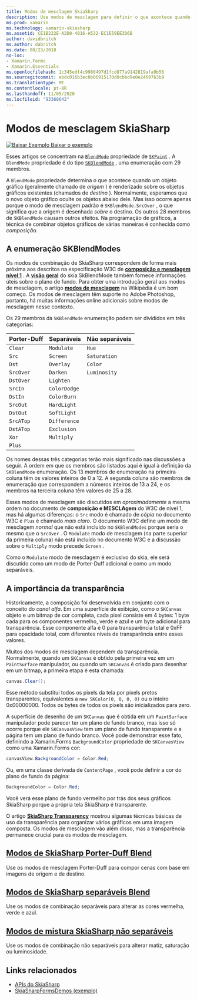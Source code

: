 ```yaml
---
title: Modos de mesclagem SkiaSharp
description: Use modos de mesclagem para definir o que acontece quando objetos gráficos são empilhados uns aos outros.
ms.prod: xamarin
ms.technology: xamarin-skiasharp
ms.assetid: CE1B222E-A2D0-4016-A532-EC1E59EE3D6B
author: davidbritch
ms.author: dabritch
ms.date: 08/23/2018
no-loc:
- Xamarin.Forms
- Xamarin.Essentials
ms.openlocfilehash: 1c345edf4c9980497d1fcd877a9142819afa9b56
ms.sourcegitcommit: ebdc016b3ec0b06915170d0cbbd9e0e2469763b9
ms.translationtype: MT
ms.contentlocale: pt-BR
ms.lasthandoff: 11/05/2020
ms.locfileid: "93368642"
---
```

# <a name="skiasharp-blend-modes"></a>Modos de mesclagem SkiaSharp

[![Baixar Exemplo](~/media/shared/download.png) Baixar o exemplo](/samples/xamarin/xamarin-forms-samples/skiasharpforms-demos)

Esses artigos se concentram na [`BlendMode`](xref:SkiaSharp.SKPaint.BlendMode) propriedade de [`SKPaint`](xref:SkiaSharp.SKPaint) . A `BlendMode` propriedade é do tipo [`SKBlendMode`](xref:SkiaSharp.SKBlendMode) , uma enumeração com 29 membros.

A `BlendMode` propriedade determina o que acontece quando um objeto gráfico (geralmente chamado de _origem_ ) é renderizado sobre os objetos gráficos existentes (chamados de _destino_ ). Normalmente, esperamos que o novo objeto gráfico oculte os objetos abaixo dele. Mas isso ocorre apenas porque o modo de mesclagem padrão é `SKBlendMode.SrcOver` , o que significa que a origem é desenhada _sobre_ o destino. Os outros 28 membros de `SKBlendMode` causam outros efeitos. Na programação de gráficos, a técnica de combinar objetos gráficos de várias maneiras é conhecida como _composição_.

## <a name="the-skblendmodes-enumeration"></a>A enumeração SKBlendModes

Os modos de combinação de SkiaSharp correspondem de forma mais próxima aos descritos na especificação W3C de [**composição e mesclagem nível 1**](https://www.w3.org/TR/compositing-1/) . A [**visão geral**](https://skia.org/user/api/SkBlendMode_Overview) do skia SkBlendMode também fornece informações úteis sobre o plano de fundo. Para obter uma introdução geral aos modos de mesclagem, o artigo [**modos de mesclagem**](https://en.wikipedia.org/wiki/Blend_modes) na Wikipédia é um bom começo. Os modos de mesclagem têm suporte no Adobe Photoshop, portanto, há muitas informações online adicionais sobre modos de mesclagem nesse contexto.

Os 29 membros da `SKBlendMode` enumeração podem ser divididos em três categorias:

| Porter-Duff | Separáveis    | Não separáveis |
| ----------- | ------------ | ------------- |
| `Clear`     | `Modulate`   | `Hue`         |
| `Src`       | `Screen`     | `Saturation`  |
| `Dst`       | `Overlay`    | `Color`       |
| `SrcOver`   | `Darken`     | `Luminosity`  |
| `DstOver`   | `Lighten`    |               |
| `SrcIn`     | `ColorDodge` |               |
| `DstIn`     | `ColorBurn`  |               |
| `SrcOut`    | `HardLight`  |               |
| `DstOut`    | `SoftLight`  |               |
| `SrcATop`   | `Difference` |               |
| `DstATop`   | `Exclusion`  |               |
| `Xor`       | `Multiply`   |               |
| `Plus`      |              |               |

Os nomes dessas três categorias terão mais significado nas discussões a seguir. A ordem em que os membros são listados aqui é igual à definição da `SKBlendMode` enumeração. Os 13 membros de enumeração na primeira coluna têm os valores inteiros de 0 a 12. A segunda coluna são membros de enumeração que correspondem a números inteiros de 13 a 24, e os membros na terceira coluna têm valores de 25 a 28.

Esses modos de mesclagem são discutidos em _aproximadamente_ a mesma ordem no documento de **composição e MESCLAgem** do W3C de nível 1, mas há algumas diferenças: o `Src` modo é chamado de _cópia_ no documento W3C e `Plus` é chamado _mais claro_. O documento W3C define um modo de mesclagem _normal_ que não está incluído no `SKBlendModes` porque seria o mesmo que o `SrcOver` . O `Modulate` modo de mesclagem (na parte superior da primeira coluna) não está incluído no documento W3C e a discussão sobre o `Multiply` modo precede `Screen` .

Como o `Modulate` modo de mesclagem é exclusivo do skia, ele será discutido como um modo de Porter-Duff adicional e como um modo separáveis.

## <a name="the-importance-of-transparency"></a>A importância da transparência

Historicamente, a composição foi desenvolvida em conjunto com o conceito do _canal alfa_. Em uma superfície de exibição, como o `SKCanvas` objeto e um bitmap de cor completa, cada pixel consiste em 4 bytes: 1 byte cada para os componentes vermelho, verde e azul e um byte adicional para transparência. Esse componente alfa é 0 para transparência total e 0xFF para opacidade total, com diferentes níveis de transparência entre esses valores.

Muitos dos modos de mesclagem dependem da transparência. Normalmente, quando um `SKCanvas` é obtido pela primeira vez em um `PaintSurface` manipulador, ou quando um `SKCanvas` é criado para desenhar em um bitmap, a primeira etapa é esta chamada:

```csharp
canvas.Clear();
```

Esse método substitui todos os pixels da tela por pixels pretos transparentes, equivalentes a `new SKColor(0, 0, 0, 0)` ou o inteiro 0x00000000. Todos os bytes de todos os pixels são inicializados para zero.

A superfície de desenho de um `SKCanvas` que é obtida em um `PaintSurface` manipulador pode parecer ter um plano de fundo branco, mas isso só ocorre porque ele `SKCanvasView` tem um plano de fundo transparente e a página tem um plano de fundo branco. Você pode demonstrar esse fato, definindo a Xamarin.Forms `BackgroundColor` propriedade de `SKCanvasView` como uma Xamarin.Forms cor:

```csharp
canvasView.BackgroundColor = Color.Red;
```

Ou, em uma classe derivada de `ContentPage` , você pode definir a cor do plano de fundo da página:

```csharp
BackgroundColor = Color.Red;
```

Você verá esse plano de fundo vermelho por trás dos seus gráficos SkiaSharp porque a própria tela SkiaSharp é transparente.

O artigo [**SkiaSharp Transparency**](../../basics/transparency.md) mostrou algumas técnicas básicas de uso da transparência para organizar vários gráficos em uma imagem composta. Os modos de mesclagem vão além disso, mas a transparência permanece crucial para os modos de mesclagem.

## <a name="skiasharp-porter-duff-blend-modes"></a>[Modos de SkiaSharp Porter-Duff Blend](porter-duff.md)

Use os modos de mesclagem Porter-Duff para compor cenas com base em imagens de origem e de destino.

## <a name="skiasharp-separable-blend-modes"></a>[Modos de SkiaSharp separáveis Blend](separable.md)

Use os modos de combinação separáveis para alterar as cores vermelha, verde e azul.

## <a name="skiasharp-non-separable-blend-modes"></a>[Modos de mistura SkiaSharp não separáveis](non-separable.md)

Use os modos de combinação não separáveis para alterar matiz, saturação ou luminosidade.

## <a name="related-links"></a>Links relacionados

- [APIs do SkiaSharp](/dotnet/api/skiasharp)
- [SkiaSharpFormsDemos (exemplo)](/samples/xamarin/xamarin-forms-samples/skiasharpforms-demos)